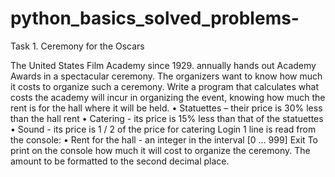 # python_basics_solved_problems-
Task 1. Ceremony for the Oscars

The United States Film Academy since 1929. annually hands out Academy Awards in a spectacular ceremony.
The organizers want to know how much it costs to organize such a ceremony.
Write a program that calculates what costs the academy will incur in organizing the event,
knowing how much the rent is for the hall where it will be held.
• Statuettes – their price is 30% less than the hall rent
• Catering - its price is 15% less than that of the statuettes
• Sound - its price is 1 / 2 of the price for catering
Login
1 line is read from the console:
• Rent for the hall - an integer in the interval [0 … 999]
Exit
To print on the console how much it will cost to organize the ceremony. The amount to be
formatted to the second decimal place.
